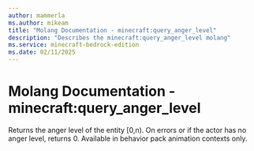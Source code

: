 ```yaml
---
author: mammerla
ms.author: mikeam
title: "Molang Documentation - minecraft:query_anger_level"
description: "Describes the minecraft:query_anger_level molang"
ms.service: minecraft-bedrock-edition
ms.date: 02/11/2025 
---
```


# Molang Documentation - minecraft:query_anger_level

Returns the anger level of the entity [0,n). On errors or if the actor has no anger level, returns 0. Available in behavior pack animation contexts only.
